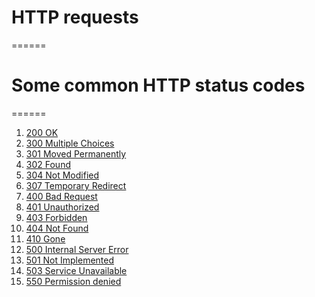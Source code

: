 # HTTP requests
======

# Some common HTTP status codes
======

1. [200 OK](http://www.smartlabsoftware.com/ref/http-status-codes.htm#code-200)
2. [300 Multiple Choices](http://www.smartlabsoftware.com/ref/http-status-codes.htm#code-300)
3. [301 Moved Permanently](http://www.smartlabsoftware.com/ref/http-status-codes.htm#code-301)
4. [302 Found](http://www.smartlabsoftware.com/ref/http-status-codes.htm#code-302)
5. [304 Not Modified](http://www.smartlabsoftware.com/ref/http-status-codes.htm#code-304)
6. [307 Temporary Redirect](http://www.smartlabsoftware.com/ref/http-status-codes.htm#code-307)
7. [400 Bad Request](http://www.smartlabsoftware.com/ref/http-status-codes.htm#code-400)
8. [401 Unauthorized](http://www.smartlabsoftware.com/ref/http-status-codes.htm#code-401)
9. [403 Forbidden](http://www.smartlabsoftware.com/ref/http-status-codes.htm#code-403)
10. [404 Not Found](http://www.smartlabsoftware.com/ref/http-status-codes.htm#code-404)
11. [410 Gone](http://www.smartlabsoftware.com/ref/http-status-codes.htm#code-410)
12. [500 Internal Server Error](http://www.smartlabsoftware.com/ref/http-status-codes.htm#code-500)
13. [501 Not Implemented](http://www.smartlabsoftware.com/ref/http-status-codes.htm#code-501)
14. [503 Service Unavailable](http://www.smartlabsoftware.com/ref/http-status-codes.htm#code-503)
15. [550 Permission denied](http://www.smartlabsoftware.com/ref/http-status-codes.htm#code-550)